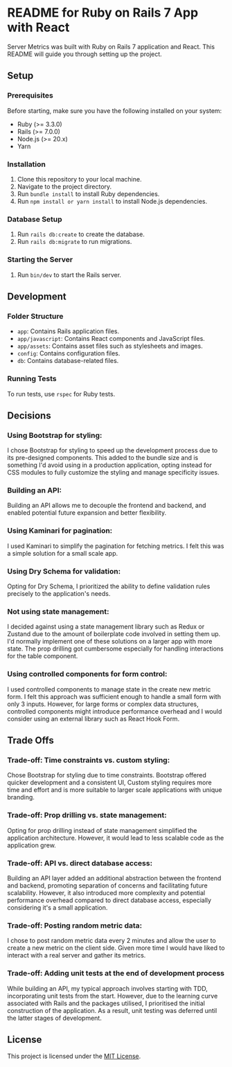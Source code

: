 # README for Ruby on Rails 7 App with React

Server Metrics was built with Ruby on Rails 7 application and React. This README will guide you through setting up the project.

## Setup

### Prerequisites

Before starting, make sure you have the following installed on your system:

- Ruby (>= 3.3.0)
- Rails (>= 7.0.0)
- Node.js (>= 20.x)
- Yarn

### Installation

1. Clone this repository to your local machine.
2. Navigate to the project directory.
3. Run `bundle install` to install Ruby dependencies.
4. Run `npm install or yarn install` to install Node.js dependencies.

### Database Setup

1. Run `rails db:create` to create the database.
2. Run `rails db:migrate` to run migrations.

### Starting the Server

1. Run `bin/dev` to start the Rails server.

## Development

### Folder Structure

- `app`: Contains Rails application files.
- `app/javascript`: Contains React components and JavaScript files.
- `app/assets`: Contains asset files such as stylesheets and images.
- `config`: Contains configuration files.
- `db`: Contains database-related files.

### Running Tests

To run tests, use `rspec` for Ruby tests.

## Decisions

### Using Bootstrap for styling:

I chose Bootstrap for styling to speed up the development process due to its pre-designed components. This added to the bundle size and is something I'd avoid using in a production application, opting instead for CSS modules to fully customize the styling and manage specificity issues.

### Building an API:

Building an API allows me to decouple the frontend and backend, and enabled potential future expansion and better flexibility.

### Using Kaminari for pagination:

I used Kaminari to simplify the pagination for fetching metrics. I felt this was a simple solution for a small scale app.

### Using Dry Schema for validation:

Opting for Dry Schema, I prioritized the ability to define validation rules precisely to the application's needs.

### Not using state management:

I decided against using a state management library such as Redux or Zustand due to the amount of boilerplate code involved in setting them up. I'd normally implement one of these solutions on a larger app with more state. The prop drilling got cumbersome especially for handling interactions for the table component.

### Using controlled components for form control:

I used controlled components to manage state in the create new metric form. I felt this approach was sufficient enough to handle a small form with only 3 inputs. However, for large forms or complex data structures, controlled components might introduce performance overhead and I would consider using an external library such as React Hook Form.

## Trade Offs

### Trade-off: Time constraints vs. custom styling:

Chose Bootstrap for styling due to time constraints. Bootstrap offered quicker development and a consistent UI, Custom styling requires more time and effort and is more suitable to larger scale applications with unique branding.

### Trade-off: Prop drilling vs. state management:

Opting for prop drilling instead of state management simplified the application architecture. However, it would lead to less scalable code as the application grew.

### Trade-off: API vs. direct database access:

Building an API layer added an additional abstraction between the frontend and backend, promoting separation of concerns and facilitating future scalability. However, it also introduced more complexity and potential performance overhead compared to direct database access, especially considering it's a small application.

### Trade-off: Posting random metric data:

I chose to post random metric data every 2 minutes and allow the user to create a new metric on the client side. Given more time I would have liked to interact with a real server and gather its metrics.

### Trade-off: Adding unit tests at the end of development process

While building an API, my typical approach involves starting with TDD, incorporating unit tests from the start. However, due to the learning curve associated with Rails and the packages utilised, I prioritised the initial construction of the application. As a result, unit testing was deferred until the latter stages of development.

## License

This project is licensed under the [MIT License](LICENSE).
